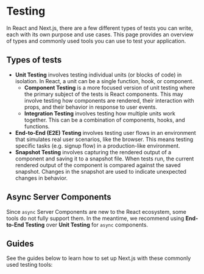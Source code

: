# Testing

In React and Next.js, there are a few different types of tests you can write, each with its own purpose and use cases. This page provides an overview of types and commonly used tools you can use to test your application.

## Types of tests

* **Unit Testing** involves testing individual units (or blocks of code) in isolation. In React, a unit can be a single function, hook, or component.
  * **Component Testing** is a more focused version of unit testing where the primary subject of the tests is React components. This may involve testing how components are rendered, their interaction with props, and their behavior in response to user events.
  * **Integration Testing** involves testing how multiple units work together. This can be a combination of components, hooks, and functions.
* **End-to-End (E2E) Testing** involves testing user flows in an environment that simulates real user scenarios, like the browser. This means testing specific tasks (e.g. signup flow) in a production-like environment.
* **Snapshot Testing** involves capturing the rendered output of a component and saving it to a snapshot file. When tests run, the current rendered output of the component is compared against the saved snapshot. Changes in the snapshot are used to indicate unexpected changes in behavior.

## Async Server Components

Since `async` Server Components are new to the React ecosystem, some tools do not fully support them. In the meantime, we recommend using **End-to-End Testing** over **Unit Testing** for `async` components.

## Guides

See the guides below to learn how to set up Next.js with these commonly used testing tools:
